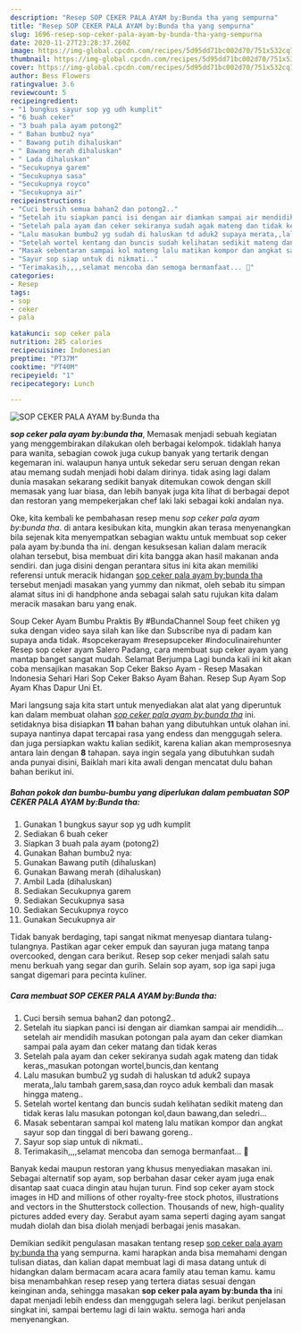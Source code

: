 ```yaml
---
description: "Resep SOP CEKER PALA AYAM by:Bunda tha yang sempurna"
title: "Resep SOP CEKER PALA AYAM by:Bunda tha yang sempurna"
slug: 1696-resep-sop-ceker-pala-ayam-by-bunda-tha-yang-sempurna
date: 2020-11-27T23:28:37.260Z
image: https://img-global.cpcdn.com/recipes/5d95dd71bc002d70/751x532cq70/sop-ceker-pala-ayam-bybunda-tha-foto-resep-utama.jpg
thumbnail: https://img-global.cpcdn.com/recipes/5d95dd71bc002d70/751x532cq70/sop-ceker-pala-ayam-bybunda-tha-foto-resep-utama.jpg
cover: https://img-global.cpcdn.com/recipes/5d95dd71bc002d70/751x532cq70/sop-ceker-pala-ayam-bybunda-tha-foto-resep-utama.jpg
author: Bess Flowers
ratingvalue: 3.6
reviewcount: 5
recipeingredient:
- "1 bungkus sayur sop yg udh kumplit"
- "6 buah ceker"
- "3 buah pala ayam potong2"
- " Bahan bumbu2 nya"
- " Bawang putih dihaluskan"
- " Bawang merah dihaluskan"
- " Lada dihaluskan"
- "Secukupnya garem"
- "Secukupnya sasa"
- "Secukupnya royco"
- "Secukupnya air"
recipeinstructions:
- "Cuci bersih semua bahan2 dan potong2.."
- "Setelah itu siapkan panci isi dengan air diamkan sampai air mendidih... setelah air mendidih masukan potongan pala ayam dan ceker diamkan sampai pala ayam dan ceker matang dan tidak keras"
- "Setelah pala ayam dan ceker sekiranya sudah agak mateng dan tidak keras,,masukan potongan wortel,buncis,dan kentang"
- "Lalu masukan bumbu2 yg sudah di haluskan td aduk2 supaya merata,,lalu tambah garem,sasa,dan royco aduk kembali dan masak hingga mateng.."
- "Setelah wortel kentang dan buncis sudah kelihatan sedikit mateng dan tidak keras lalu masukan potongan kol,daun bawang,dan seledri..."
- "Masak sebentaran sampai kol mateng lalu matikan kompor dan angkat sayur sop dan tinggal di beri bawang goreng.."
- "Sayur sop siap untuk di nikmati.."
- "Terimakasih,,,,selamat mencoba dan semoga bermanfaat... 🙏"
categories:
- Resep
tags:
- sop
- ceker
- pala

katakunci: sop ceker pala 
nutrition: 285 calories
recipecuisine: Indonesian
preptime: "PT37M"
cooktime: "PT40M"
recipeyield: "1"
recipecategory: Lunch

---
```



![SOP CEKER PALA AYAM by:Bunda tha](https://img-global.cpcdn.com/recipes/5d95dd71bc002d70/751x532cq70/sop-ceker-pala-ayam-bybunda-tha-foto-resep-utama.jpg)

<b><i>sop ceker pala ayam by:bunda tha</i></b>, Memasak menjadi sebuah kegiatan yang menggembirakan dilakukan oleh berbagai kelompok. tidaklah hanya para wanita, sebagian cowok juga cukup banyak yang tertarik dengan kegemaran ini. walaupun hanya untuk sekedar seru seruan dengan rekan atau memang sudah menjadi hobi dalam dirinya. tidak asing lagi dalam dunia masakan sekarang sedikit banyak ditemukan cowok dengan skill memasak yang luar biasa, dan lebih banyak juga kita lihat di berbagai depot dan restoran yang mempekerjakan chef laki laki sebagai koki andalan nya.

Oke, kita kembali ke pembahasan resep menu <i>sop ceker pala ayam by:bunda tha</i>. di antara kesibukan kita, mungkin akan terasa menyenangkan bila sejenak kita menyempatkan sebagian waktu untuk membuat sop ceker pala ayam by:bunda tha ini. dengan kesuksesan kalian dalam meracik olahan tersebut, bisa membuat diri kita bangga akan hasil makanan anda sendiri. dan juga disini dengan perantara situs ini kita akan memiliki referensi untuk meracik hidangan <u>sop ceker pala ayam by:bunda tha</u> tersebut menjadi masakan yang yummy dan nikmat, oleh sebab itu simpan alamat situs ini di handphone anda sebagai salah satu rujukan kita dalam meracik masakan baru yang enak.

Soup Ceker Ayam Bumbu Praktis By #BundaChannel Soup feet chiken yg suka dengan video saya silah kan like dan Subscribe nya di padam kan supaya anda tidak. #sopcekerayam #resepsupceker #indoculinairehunter Resep sop ceker ayam Salero Padang, cara membuat sup ceker ayam yang mantap banget sangat mudah. Selamat Berjumpa Lagi bunda kali ini kit akan coba mensajikan masakan Sop Ceker Bakso Ayam - Resep Masakan Indonesia Sehari Hari Sop Ceker Bakso Ayam Bahan. Resep Sup Ayam Sop Ayam Khas Dapur Uni Et.


Mari langsung saja kita start untuk menyediakan alat alat yang diperuntuk kan dalam membuat olahan <u><i>sop ceker pala ayam by:bunda tha</i></u> ini. setidaknya bisa disiapkan <b>11</b> bahan bahan yang dibutuhkan untuk olahan ini. supaya nantinya dapat tercapai rasa yang endess dan menggugah selera. dan juga persiapkan waktu kalian sedikit, karena kalian akan memprosesnya antara lain dengan <b>8</b> tahapan. saya ingin segala yang dibutuhkan sudah anda punyai disini, Baiklah mari kita awali dengan mencatat dulu bahan bahan berikut ini.

<!--inarticleads1-->

##### Bahan pokok dan bumbu-bumbu yang diperlukan dalam pembuatan SOP CEKER PALA AYAM by:Bunda tha:

1. Gunakan 1 bungkus sayur sop yg udh kumplit
1. Sediakan 6 buah ceker
1. Siapkan 3 buah pala ayam (potong2)
1. Gunakan  Bahan bumbu2 nya:
1. Gunakan  Bawang putih (dihaluskan)
1. Gunakan  Bawang merah (dihaluskan)
1. Ambil  Lada (dihaluskan)
1. Sediakan Secukupnya garem
1. Sediakan Secukupnya sasa
1. Sediakan Secukupnya royco
1. Gunakan Secukupnya air


Tidak banyak berdaging, tapi sangat nikmat menyesap diantara tulang-tulangnya. Pastikan agar ceker empuk dan sayuran juga matang tanpa overcooked, dengan cara berikut. Resep sop ceker menjadi salah satu menu berkuah yang segar dan gurih. Selain sop ayam, sop iga sapi juga sangat digemari para pecinta kuliner. 

<!--inarticleads2-->

##### Cara membuat SOP CEKER PALA AYAM by:Bunda tha:

1. Cuci bersih semua bahan2 dan potong2..
1. Setelah itu siapkan panci isi dengan air diamkan sampai air mendidih... setelah air mendidih masukan potongan pala ayam dan ceker diamkan sampai pala ayam dan ceker matang dan tidak keras
1. Setelah pala ayam dan ceker sekiranya sudah agak mateng dan tidak keras,,masukan potongan wortel,buncis,dan kentang
1. Lalu masukan bumbu2 yg sudah di haluskan td aduk2 supaya merata,,lalu tambah garem,sasa,dan royco aduk kembali dan masak hingga mateng..
1. Setelah wortel kentang dan buncis sudah kelihatan sedikit mateng dan tidak keras lalu masukan potongan kol,daun bawang,dan seledri...
1. Masak sebentaran sampai kol mateng lalu matikan kompor dan angkat sayur sop dan tinggal di beri bawang goreng..
1. Sayur sop siap untuk di nikmati..
1. Terimakasih,,,,selamat mencoba dan semoga bermanfaat... 🙏


Banyak kedai maupun restoran yang khusus menyediakan masakan ini. Sebagai alternatif sop ayam, sop berbahan dasar ceker ayam juga enak disantap saat cuaca dingin atau hujan turun. Find sop ceker ayam stock images in HD and millions of other royalty-free stock photos, illustrations and vectors in the Shutterstock collection. Thousands of new, high-quality pictures added every day. Serabut ayam sama seperti daging ayam sangat mudah diolah dan bisa diolah menjadi berbagai jenis masakan. 

Demikian sedikit pengulasan masakan tentang resep <u>sop ceker pala ayam by:bunda tha</u> yang sempurna. kami harapkan anda bisa memahami dengan tulisan diatas, dan kalian dapat membuat lagi di masa datang untuk di hidangkan dalam bermacam acara acara family atau teman kamu. kamu bisa menambahkan resep resep yang tertera diatas sesuai dengan keinginan anda, sehingga masakan <b>sop ceker pala ayam by:bunda tha</b> ini dapat menjadi lebih endess dan menggugah selera lagi. berikut penjelasan singkat ini, sampai bertemu lagi di lain waktu. semoga hari anda menyenangkan.
